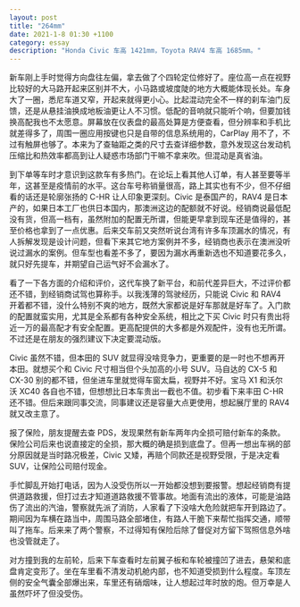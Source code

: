 ```yaml
---
layout: post
title: "264mm"
date: 2021-1-8 01:30 +1100
category: essay
description: "Honda Civic 车高 1421mm，Toyota RAV4 车高 1685mm。"
---
```


新车刚上手时觉得方向盘往左偏，拿去做了个四轮定位修好了。座位高一点在视野比较好的大马路开起来区别并不大，小马路或坡度陡的地方大概能体现长处。车身大了一圈，悉尼车道又窄，开起来就得更小心。比起混动完全不一样的刹车油门反馈，还是从悬挂油换成地板油更让人不习惯。低配的音响就只能听个响，但要加钱换高配我也不太愿意。屏幕放在仪表盘的最高处算是方便查看，但分辨率和手机比就差得多了，周围一圈应用按键也只是自带的信息系统用的，CarPlay 用不了，不过有触屏也够了。本来为了查轴距之类的尺寸去查详细参数，意外发现这台发动机压缩比和热效率都高到让人疑惑市场部门干嘛不拿来吹。但混动是真省油。

到下单等车时才意识到这款车有多热门。在论坛上看其他人订单，有人甚至要等半年，这甚至是疫情前的水平。这台车号称销量很高，路上其实也有不少，但不仔细看的话还是轮廓张扬的 C-HR 让人印象更深刻。Civic 是泰国产的，RAV4 是日本产的，如果日本工厂也供日本国内，那澳洲这边的配额就不好说。经销商说最低配没有货，但高一档有，虽然附加的配置无所谓，但能更早拿到现车还是值得的，甚至价格也拿到了一点优惠。后来交车前又突然听说台湾有许多车顶漏水的情况，有人拆解发现是设计问题，但看下来其它地方案例并不多，经销商也表示在澳洲没听说过漏水的案例。但车型也看差不多了，要因为漏水再重新选也不知道要花多久，就只好先提车，并期望自己运气好不会漏水了。

看了一下各方面的介绍和评价，这代车换了新平台，和前代差异巨大，不过评价都还不错，到经销商试驾也算称手。以我浅薄的驾驶经历，只能说 Civic 和 RAV4 开着都不错，没什么特别不爽的地方，既然大家都说是好车那就是好车了。入门款的配置就蛮实用，尤其是全系都有各种安全系统，相比之下买 Civic 时只有贵出将近一万的最高配才有安全配置。更高配提供的大多都是外观配件，没有也无所谓。不过还是在朋友的强烈建议下决定要混动版。

Civic 虽然不错，但本田的 SUV 就显得没啥竞争力，更重要的是一时也不想再开本田。就想买个和 Civic 尺寸相当但个头加高的小号 SUV。马自达的 CX-5 和 CX-30 别的都不错，但坐进车里就觉得车窗太扁，视野并不好。宝马 X1 和沃尔沃 XC40 各自也不错，但想想比日本车贵出一截也不值。初步看下来丰田 C-HR 还不错。但后来跟同事交流，同事建议还是容量大点更使用，想起展厅里的 RAV4 就又改主意了。

报了保险，朋友提醒去查 PDS，发现果然有新车两年内全损可赔付新车的条款。保险公司后来也说直接定的全损，那大概的确是损到底盘了。但再一想出车祸的部分原因就是当时路况极差，Civic 又矮，再赔个同款还是视野受限，于是决定看 SUV，让保险公司赔付现金。

手忙脚乱开始打电话，因为人没受伤所以一开始都没想到要报警。想起经销商有提供道路救援，但打过去才知道道路救援不管事故。地面有流出的液体，可能是油路伤了流出的汽油，警察就先派了消防，人家看了下没啥大危险就把车开到路边了。期间因为车横在路当中，周围马路全部堵住，有路人干脆下来帮忙指挥交通，顺带叫了拖车。后来来了两个警察，不过得知有保险后除了督促对方留下驾照信息外啥也没管就走了。

对方撞到我的左前轮，后来下车查看时左前翼子板和车轮被撞凹了进去，悬架和底盘肯定变形了。坐在车里看不清发动机舱内部，也不知道受损到什么程度。车顶左侧的安全气囊全部爆出来，车里还有硝烟味，让人想起过年时放的炮。但万幸是人虽然吓坏了但没受伤。
